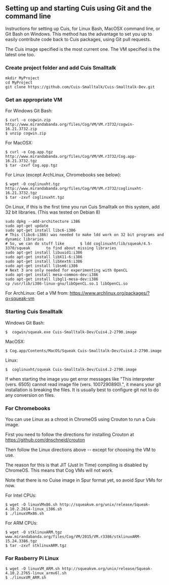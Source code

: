 ## Setting up and starting Cuis using Git and the command line

Instructions for setting up Cuis, for Linux Bash, MacOSX command line, or Git Bash on Windows. This method has the advantage to set you up to easily contribute code back to Cuis packages, using Git pull requests.

The Cuis image specified is the most current one. The VM specified is the latest one too.

### Create project folder and add Cuis Smalltalk ###
```
mkdir MyProject
cd MyProject
git clone https://github.com/Cuis-Smalltalk/Cuis-Smalltalk-Dev.git
```
### Get an appropriate VM ###
For Windows Git Bash:
```
$ curl -o cogwin.zip http://www.mirandabanda.org/files/Cog/VM/VM.r3732/cogwin-16.21.3732.zip
$ unzip cogwin.zip
```
For MacOSX:
```
$ curl -o Cog.app.tgz http://www.mirandabanda.org/files/Cog/VM/VM.r3732/Cog.app-16.21.3732.tgz
$ tar -zxvf Cog.app.tgz
```
For Linux (except ArchLinux, Chromebooks see below):
```
$ wget -O coglinuxht.tgz http://www.mirandabanda.org/files/Cog/VM/VM.r3732/coglinuxht-16.21.3732.tgz
$ tar -zxvf coglinuxht.tgz
```
On Linux, if this is the first time you run Cuis Smalltalk on this system, add 32 bit libraries.
(This was tested on Debian 8)
```
sudo dpkg --add-architecture i386
sudo apt-get update
sudo apt-get install libc6-i386
# This (libc6-i386) was needed to make ldd work on 32 bit programs and dynamic libraries
# So, we can do stuff like       $ ldd coglinuxht/lib/squeak/4.5-3370/squeak       to find about missing libraries
sudo apt-get install libuuid1:i386
sudo apt-get install libX11-6:i386
sudo apt-get install libXext6:i386
sudo apt-get install libsm6:i386
# Next 3 are only needed for experimenting with OpenCL
sudo apt-get install mesa-common-dev:i386
sudo apt-get install libgl1-mesa-dev:i386
cp /usr/lib/i386-linux-gnu/libOpenCL.so.1 libOpenCL.so
```
For ArchLinux: Get a VM from:
https://www.archlinux.org/packages/?q=squeak-vm

### Starting Cuis Smalltalk ###
Windows Git Bash:
```
$  cogwin/squeak.exe Cuis-Smalltalk-Dev/Cuis4.2-2790.image
```
MacOSX:
```
$ Cog.app/Contents/MacOS/Squeak Cuis-Smalltalk-Dev/Cuis4.2-2790.image
```
Linux:
```
$  coglinuxht/squeak Cuis-Smalltalk-Dev/Cuis4.2-2790.image
```

If when starting the image you get error messages like "This interpreter (vers. 6505) cannot read image file (vers. 1007290890).", it means your git installation is breaking the files. It is usually best to configure git not to do any conversion on files.

### For Chromebooks ###

You can use Linux as a chroot in ChromeOS using Crouton to run a Cuis image.

First you need to follow the directions for installing Crouton at
	https://github.com/dnschneid/crouton

Then follow the Linux directions above -- except for choosing the VM to use.

The reason for this is that JIT (Just In Time) compiling is disabled by ChromeOS.  This means that Cog VMs will not work.

Note that there is no Cuise image in Spur format yet, so avoid Spur VMs for now.

For Intel CPUs:
```
$ wget -O linuxVMx86.sh http://squeakvm.org/unix/release/Squeak-4.10.2.2614-linux_i386.sh
$ ./linuxVMx86.sh
```

For ARM CPUs:
```
$ wget -O stklinuxARM.tgz www.mirandabanda.org/files/Cog/VM/2015/VM.r3386/stklinuxARM-15.24.3386.tgz
$ tar -zxvf stklinuxARM.tgz
```

### For Rasberry Pi Linux ###
```
$ wget -O linuxVM_ARM.sh http://squeakvm.org/unix/release/Squeak-4.10.2.2765-linux_armv6l.sh
$ ./linuxVM_ARM.sh
```
